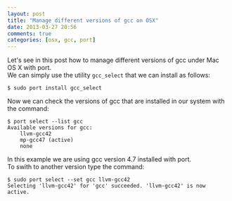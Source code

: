 ```yaml
---
layout: post
title: "Manage different versions of gcc on OSX"
date: 2013-03-27 20:56
comments: true
categories: [osx, gcc, port]
---
```


Let's see in this post how to manage different versions of gcc under Mac OS X with port.  
We can simply use the utility `gcc_select` that we can install as follows:

    $ sudo port install gcc_select

Now we can check the versions of gcc that are installed in our system with the command:

    $ port select --list gcc
    Available versions for gcc:
    	llvm-gcc42
    	mp-gcc47 (active)
    	none

In this example we are using gcc version 4.7 installed with port.  
To swith to another version type the command:

    $ sudo port select --set gcc llvm-gcc42
    Selecting 'llvm-gcc42' for 'gcc' succeeded. 'llvm-gcc42' is now active.
